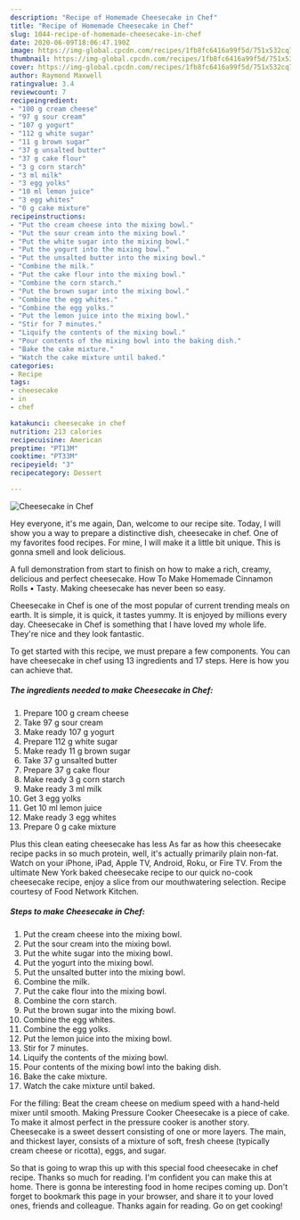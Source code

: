 ```yaml
---
description: "Recipe of Homemade Cheesecake in Chef"
title: "Recipe of Homemade Cheesecake in Chef"
slug: 1044-recipe-of-homemade-cheesecake-in-chef
date: 2020-06-09T18:06:47.190Z
image: https://img-global.cpcdn.com/recipes/1fb8fc6416a99f5d/751x532cq70/cheesecake-in-chef-recipe-main-photo.jpg
thumbnail: https://img-global.cpcdn.com/recipes/1fb8fc6416a99f5d/751x532cq70/cheesecake-in-chef-recipe-main-photo.jpg
cover: https://img-global.cpcdn.com/recipes/1fb8fc6416a99f5d/751x532cq70/cheesecake-in-chef-recipe-main-photo.jpg
author: Raymond Maxwell
ratingvalue: 3.4
reviewcount: 7
recipeingredient:
- "100 g cream cheese"
- "97 g sour cream"
- "107 g yogurt"
- "112 g white sugar"
- "11 g brown sugar"
- "37 g unsalted butter"
- "37 g cake flour"
- "3 g corn starch"
- "3 ml milk"
- "3 egg yolks"
- "10 ml lemon juice"
- "3 egg whites"
- "0 g cake mixture"
recipeinstructions:
- "Put the cream cheese into the mixing bowl."
- "Put the sour cream into the mixing bowl."
- "Put the white sugar into the mixing bowl."
- "Put the yogurt into the mixing bowl."
- "Put the unsalted butter into the mixing bowl."
- "Combine the milk."
- "Put the cake flour into the mixing bowl."
- "Combine the corn starch."
- "Put the brown sugar into the mixing bowl."
- "Combine the egg whites."
- "Combine the egg yolks."
- "Put the lemon juice into the mixing bowl."
- "Stir for 7 minutes."
- "Liquify the contents of the mixing bowl."
- "Pour contents of the mixing bowl into the baking dish."
- "Bake the cake mixture."
- "Watch the cake mixture until baked."
categories:
- Recipe
tags:
- cheesecake
- in
- chef

katakunci: cheesecake in chef 
nutrition: 213 calories
recipecuisine: American
preptime: "PT13M"
cooktime: "PT33M"
recipeyield: "3"
recipecategory: Dessert

---
```



![Cheesecake in Chef](https://img-global.cpcdn.com/recipes/1fb8fc6416a99f5d/751x532cq70/cheesecake-in-chef-recipe-main-photo.jpg)

Hey everyone, it's me again, Dan, welcome to our recipe site. Today, I will show you a way to prepare a distinctive dish, cheesecake in chef. One of my favorites food recipes. For mine, I will make it a little bit unique. This is gonna smell and look delicious.

A full demonstration from start to finish on how to make a rich, creamy, delicious and perfect cheesecake. How To Make Homemade Cinnamon Rolls • Tasty. Making cheesecake has never been so easy.

Cheesecake in Chef is one of the most popular of current trending meals on earth. It is simple, it is quick, it tastes yummy. It is enjoyed by millions every day. Cheesecake in Chef is something that I have loved my whole life. They're nice and they look fantastic.


To get started with this recipe, we must prepare a few components. You can have cheesecake in chef using 13 ingredients and 17 steps. Here is how you can achieve that.

<!--inarticleads1-->

##### The ingredients needed to make Cheesecake in Chef:

1. Prepare 100 g cream cheese
1. Take 97 g sour cream
1. Make ready 107 g yogurt
1. Prepare 112 g white sugar
1. Make ready 11 g brown sugar
1. Take 37 g unsalted butter
1. Prepare 37 g cake flour
1. Make ready 3 g corn starch
1. Make ready 3 ml milk
1. Get 3 egg yolks
1. Get 10 ml lemon juice
1. Make ready 3 egg whites
1. Prepare 0 g cake mixture


Plus this clean eating cheesecake has less As far as how this cheesecake recipe packs in so much protein, well, it&#39;s actually primarily plain non-fat. Watch on your iPhone, iPad, Apple TV, Android, Roku, or Fire TV. From the ultimate New York baked cheesecake recipe to our quick no-cook cheesecake recipe, enjoy a slice from our mouthwatering selection. Recipe courtesy of Food Network Kitchen. 

<!--inarticleads2-->

##### Steps to make Cheesecake in Chef:

1. Put the cream cheese into the mixing bowl.
1. Put the sour cream into the mixing bowl.
1. Put the white sugar into the mixing bowl.
1. Put the yogurt into the mixing bowl.
1. Put the unsalted butter into the mixing bowl.
1. Combine the milk.
1. Put the cake flour into the mixing bowl.
1. Combine the corn starch.
1. Put the brown sugar into the mixing bowl.
1. Combine the egg whites.
1. Combine the egg yolks.
1. Put the lemon juice into the mixing bowl.
1. Stir for 7 minutes.
1. Liquify the contents of the mixing bowl.
1. Pour contents of the mixing bowl into the baking dish.
1. Bake the cake mixture.
1. Watch the cake mixture until baked.


For the filling: Beat the cream cheese on medium speed with a hand-held mixer until smooth. Making Pressure Cooker Cheesecake is a piece of cake. To make it almost perfect in the pressure cooker is another story. Cheesecake is a sweet dessert consisting of one or more layers. The main, and thickest layer, consists of a mixture of soft, fresh cheese (typically cream cheese or ricotta), eggs, and sugar. 

So that is going to wrap this up with this special food cheesecake in chef recipe. Thanks so much for reading. I'm confident you can make this at home. There is gonna be interesting food in home recipes coming up. Don't forget to bookmark this page in your browser, and share it to your loved ones, friends and colleague. Thanks again for reading. Go on get cooking!
